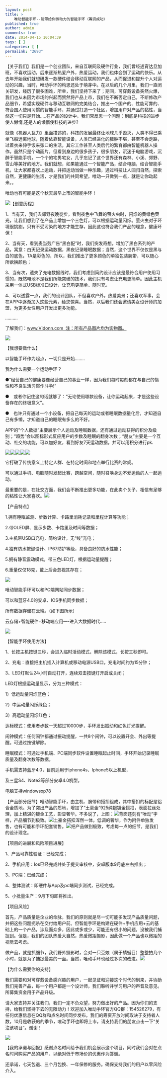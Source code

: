 ```yaml
---
layout: post
title: >
    唯动智能手环--能带给你微动力的智能手环（筹资成功）
published: true
author: admin
comments: true
date: 2014-04-15 10:04:39
tags: [ ]
categories: [ ]
permalink: "2693"
---
```

【关于我们】我们是一个创业团队，来自互联网及硬件行业，我们曾经通宵达旦加班，不喜欢运动，后来逐渐热爱户外，热爱运动，我们也体会到了运动的快乐。从去年开始我们就想研发一款硬件结合移动互联网的产品，从而促进和提升个人对运动的兴趣，当时，唯动手环的构思还处于萌芽中。在以后的几个月里，我们一直闭关研发，经历了很多困难，所幸，我们坚持下来了；期间，可穿戴设备突然火爆，我们也从未因为市场的兴起而贸然将产品上市，我们在不断否定自己，不断修改产品细节，希望实现硬件与移动互联网的完美结合，推出一个国产的、性能可靠的、符合国人使用习惯的智能手环，并通过打造一个社区，增加用户对产品的黏性，当然这一切只是开始&#8230;..在产品的设计中，我们常反思一个问题：到底是科技的进步使人懒惰,还是人的懒惰使科技的进步?

就像《机器人瓦力》里面描述的，科技的发展最终让地球几乎毁灭，人类不得已乘坐飞船远离地球，随着依靠智能设备，人类已经进化的臃肿不堪，甚至不会走路，过着衣来伸手饭来张口的生活，其它工作甚至人类后代的繁育都由智能机器人操作。虽然只是个动画片，但看到身边的很多孩子，很多朋友，沉迷于电脑游戏，沉醉于智能手机，一个个的宅男宅女，几乎忘记了这个世界还有森林、小溪、郊野、雪山等美好的地方。我们就想，如果能通过一个智能产品，结合电脑，结合智能手机，让大家都喜欢上运动，并把运动当做一种乐趣，通过科技让人回归自然，探索自然，更健康的生活，才是我们的共同希望。唯动&#8212;只做到一点，就是让你动起来。。

唯动也有可能是这个秋天最早上市的智能手环！

![][1]【创意历程】

1、当有天，我们去郊野夜晚徒步，看到夜色中飞舞的萤火虫时，闪烁的黄绿色荧光，让我们想到了在产品上增加一个三色灯，可以根据运动量闪烁。萤火虫对于环境很挑剔，只有不受污染的地方才能生存，因此这也符合我们产品的理念，健康环保！

2、当有天，看到麦当劳广告“黑白配”时，我们突发奇想，增加了黑白系列的产品，寓意：白天记录运动数据，黑夜记录睡眠数据；当然，这个世界不仅仅是黑与白的底色，TA是彩色的，所以，我们推出了更多颜色的单独包装腕带，可以随心所欲换颜色；

3、当有次，遗失了充电数据线时，我们考虑到简约设计应该是最符合用户使用习惯的，既然电池不是我们所能突破的技术，我们只有考虑让充电更简单。因此主机采用一体式USB标准口设计，让充电更简单、随时充。

4、可以透露一点，我们的设计团队，不但喜欢户外，热爱美景；还喜欢军事，会在APP中逐渐加入这些元素，给您惊喜。当然，以后我们还会邀请美女设计师的加盟，为更多女性用户开发出更多功能。

&#8230;&#8230;&#8230;.

了解我们：www.Vidonn.com  注：所有产品图片均为实物图。

![][2]

【我想要做什么】

以智能手环作为起点，一切只是开始&#8230;&#8230;..

我为什么需要一个运动手环？

●“经营自己的健康要像经营自己的事业一样，因为我们每时每刻都在与自己的惰性和不良生活习惯作斗争!”

●　或者你记住这句话就够了：“无论使用哪款设备，让你运动起来，才是这些设备存在的终极意义”。

●　也许只有通过一个小设备，把自己每天的运动或者睡眠数据量化后，才知道自己有多懒，才知道自己的睡眠有多么的不好。

APP的“个人数据”主要展示个人运动及睡眠数据，还有通过运动获得的积分及级别；“趋势”会以图标形式反应用户的步数及睡眠的翻身次数；“朋友”主要是一个互动、社交的功能，可以加好友，看到好友7天运动数据，并可以用积分进行pk.

![][3]![][4]![][5]![][6]![][7]

它打破了传统意义上特定人群、在特定时间和地点举行比赛的常规。

可以通过手机、电脑随时发起比赛，跨越空间，随时召唤身边不爱运动的人一起运动。

最重要的是，在社交方面，我们会不断推出更多功能，在此卖个关子，相信有足够的粘性让大家喜欢。![][8]

【产品特点】

1.拥有睡眠监测、步数计算、卡路里消耗记录和里程计算等功能；

2.带OLED屏、显示步数、卡路里及时间等数据；

3.主机带USB口充电，简约设计，无“线”充电；

4.独有防水按键设计、IP67防护等级，具备良好的防水性能；

5.拥有静音震动模式，带三色LED灯，根据运动量提醒；

6.重量仅仅18克，戴上后会忽视其存在；

![][9]

唯动智能手环可以和PC端网站同步数据；

可以和蓝牙4.0的安卓、IOS手机同步数据；

所有数据存储在云端。（如下图所示）

云存储+智能硬件+移动端应用&#8212;-进入大数据时代&#8230;..

![][10]

【智能手环使用方法】

1、长按主机按键三秒，会进入临时活动模式，解除该模式，长按三秒即可。

2、充电：直接把主机插入计算机或移动电源USB口，充电时间约为15分钟；

3、LED灯默认24小时自动打开，连续双击按键灯开启或关闭；

LED灯根据运动量显示，分为三种模式：

1）低运动量闪烁蓝色；

2）中运动量闪烁绿色；

3）高运动量闪烁红色；

达标模式：使用者步数一天超过10000步，手环发出振动和红色灯光提醒。

闹钟模式：任何闹钟都通过振动提醒，一共8个闹钟，可以设置开会、外出等提醒。可通过按键解除。

睡眠模式：可通过手机端、PC端同步软件设置睡眠起止时间，手环开始记录睡眠质量及翻身次数等数据。

手机需支持蓝牙4.0，目前适用于Iphone4s、Iphone5以上机型，

及三星S4、Note3等部分安卓4.0机型。

电脑支持windowsxp78

【产品部分细节】唯动智能手环，由主机、腕带和搭扣组成，其中搭扣的标配是铝合金质地。为了突出产品的质地，增加了“土豪金”925纯银镀金搭扣，表面拉丝处理，加上精湛的镀金工艺，彰显奢华。不多说了，上图：![][11]背面还刻有“唯动”字样，产品细节到极致。![][12]土豪金搭扣浑然一体，低调的奢华，作为附件单独发售，也有可能和手环配套销售。![][13]把产品做到极致，考虑每一点的细节，是我们的设计理念。

【项目的进展和风险项目进展】

1、产品可靠性验证：已经完成；

2、手机应用：Ios已经完成并处于提交审核中，安卓版本9月底左右推出；

3、PC端：已经完成；

4、整体测试：即硬件与App及pc端同步测试，已经完成。

5、小批量生产：9月下旬即将推出。

【项目风险】

首先，产品质量是企业的命脉，我们的原则就是尽一切可能多发现产品质量问题，并把这些问题扼杀在交付给用户前。但智能手环是构建在硬件+手机应用+云的基础上的一个产品，涉及面众多，因此或多或少，可能还有很小的问题，没被我们捕捉到。但是，我们的团队热爱大自然，热爱微距摄影，因此做一个产品也以微距的视觉去考虑。

做产品，就是抓细节，我们野外摄影时，会对一只豆娘（属于蜻蜓目）整整拍几个小时，就是为了捕捉最美的一面。当然，唯动手环也经过多次的改进。![][14]

【为什么需要你的支持】

我们需要和对可穿戴设备感兴趣的用户，一起见证和迎接这个时代的到来，并协助我们完善产品，每一个用户都是一个设计师，我们聆听并学习用户的声音及意见。所募集资金用于产品升级。

请大家支持并关注我们，我们一定不负众望，努力做出好的产品。因为你们的支持，给我们坚持下去的无限动力！欢迎加入唯动手环官方QQ群：154526279，有任何优惠信息在QQ群和点名时间同步发布。我们的筹资开放时间取决于支持者人数，10月是收获的的季节，唯动手环也即将上市，请支持我们的朋友点击一下“关注该项目”。谢谢！

![][15]

【我的承诺与回报】感谢点名时间给予我们机会展示这个项目，同时我们会对在点名时间购买产品的用户，以绝对低于市场价的优惠作为答谢。

还承诺，七天包退、三个月包换、一年保修的服务。确保支持我们的用户以零风险介入。

 [1]: http://yongz.com/yz/wp-content/uploads/2014/04/b873ac32559be6d9098edd037b5ea88e.jpg
 [2]: http://yongz.com/yz/wp-content/uploads/2014/04/6d39aed85f48296b35319e274aac3c8d.jpg
 [3]: http://yongz.com/yz/wp-content/uploads/2014/04/3cec8d8b09aa46c2ee8ec6dfc279f1aa.jpg
 [4]: http://yongz.com/yz/wp-content/uploads/2014/04/be55eb7e3e8038f8dddd02de2690666f.jpg
 [5]: http://yongz.com/yz/wp-content/uploads/2014/04/5af4d7d4a8464aaea6acb4640328ac58.jpg
 [6]: http://yongz.com/yz/wp-content/uploads/2014/04/17b4d2efe13160149911d38e54ac42a9.jpg
 [7]: http://yongz.com/yz/wp-content/uploads/2014/04/45e2e231052a1359c1b60937446355bb.jpg
 [8]: http://yongz.com/yz/wp-content/uploads/2014/04/a4850f770cf0997a78942b937052730b.jpg
 [9]: http://yongz.com/yz/wp-content/uploads/2014/04/f7a84ff9f0a56d5d452914117fe18884.jpg
 [10]: http://yongz.com/yz/wp-content/uploads/2014/04/3a77c861c24394c72a4aa41cc319cf4b.jpg
 [11]: http://yongz.com/yz/wp-content/uploads/2014/04/6f4e0d2f56434018be5ac083c954bcd3.jpg
 [12]: http://yongz.com/yz/wp-content/uploads/2014/04/e704fddd3c6b9eab327db28269af135c.jpg
 [13]: http://yongz.com/yz/wp-content/uploads/2014/04/1e5bc30df2a6412aeb33de4ac5b3a30c.jpg
 [14]: http://yongz.com/yz/wp-content/uploads/2014/04/c70f8b5b2d372158b8f3960fae26b9bb.jpg
 [15]: http://yongz.com/yz/wp-content/uploads/2014/04/384d55f10d99172357240b24890014b0.jpg